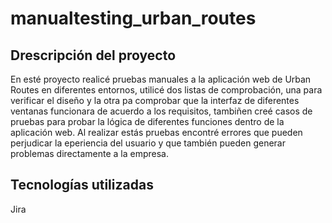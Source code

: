 # manualtesting_urban_routes
## Drescripción del proyecto
En esté proyecto realicé pruebas manuales a la aplicación web de Urban Routes en diferentes entornos, utilicé dos listas de comprobación, una para verificar el diseño y la otra pa comprobar que la interfaz de diferentes ventanas funcionara de acuerdo a los requisitos, tambiñen creé casos de pruebas para probar la lógica de diferentes funciones dentro de la aplicación web. Al realizar estás pruebas encontré errores que pueden perjudicar la eperiencia del usuario y que también pueden generar problemas directamente a la empresa.

## Tecnologías utilizadas
Jira
